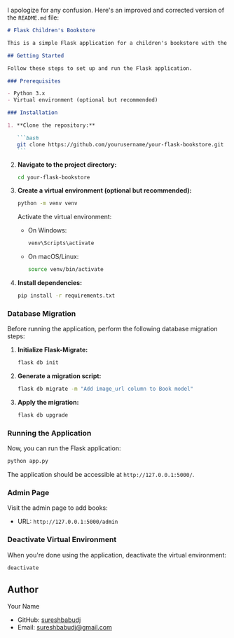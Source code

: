 I apologize for any confusion. Here's an improved and corrected version of the `README.md` file:

````markdown
# Flask Children's Bookstore

This is a simple Flask application for a children's bookstore with the ability to add books. It uses Flask-SQLAlchemy for database management and Flask-Migrate for handling database migrations.

## Getting Started

Follow these steps to set up and run the Flask application.

### Prerequisites

- Python 3.x
- Virtual environment (optional but recommended)

### Installation

1. **Clone the repository:**

   ```bash
   git clone https://github.com/yourusername/your-flask-bookstore.git
   ```
````

2. **Navigate to the project directory:**

   ```bash
   cd your-flask-bookstore
   ```

3. **Create a virtual environment (optional but recommended):**

   ```bash
   python -m venv venv
   ```

   Activate the virtual environment:

   - On Windows:

     ```bash
     venv\Scripts\activate
     ```

   - On macOS/Linux:

     ```bash
     source venv/bin/activate
     ```

4. **Install dependencies:**

   ```bash
   pip install -r requirements.txt
   ```

### Database Migration

Before running the application, perform the following database migration steps:

1. **Initialize Flask-Migrate:**

   ```bash
   flask db init
   ```

2. **Generate a migration script:**

   ```bash
   flask db migrate -m "Add image_url column to Book model"
   ```

3. **Apply the migration:**

   ```bash
   flask db upgrade
   ```

### Running the Application

Now, you can run the Flask application:

```bash
python app.py
```

The application should be accessible at `http://127.0.0.1:5000/`.

### Admin Page

Visit the admin page to add books:

- URL: `http://127.0.0.1:5000/admin`

### Deactivate Virtual Environment

When you're done using the application, deactivate the virtual environment:

```bash
deactivate
```

## Author

Your Name

- GitHub: [sureshbabudj](https://github.com/sureshbabudj)
- Email: sureshbabudj@gmail.com

